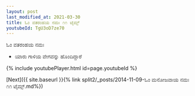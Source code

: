 ```yaml
---
layout: post
last_modified_at: 2021-03-30
title: ಓಂ ವತರಂಹಯ ನಮಃ ೧೧ ಟೈಮ್ಸ್
youtubeId: TgU3oD7ze70
---
```

 
 
 ಓಂ ವತರಂಹಯ ನಮಃ  
 
 -  ಯಾರು ಗಾಳಿಯ ವೇಗವನ್ನು ಹೊಂದಿದ್ದಾರೆ 
 
  
 
  
 
 
 
 
 
 


{% include youtubePlayer.html id=page.youtubeId %}
 
[Next]({{ site.baseurl }}{% link  split2/_posts/2014-11-09-ಓಂ ಮನೋಜವಾಯ ನಮಃ ೧೧ ಟೈಮ್ಸ್.md%})
 

